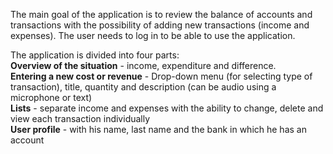 The main goal of the application is to review the balance of accounts and transactions with the possibility of adding new transactions (income and expenses). 
The user needs to log in to be able to use the application.
  
The application is divided into four parts:   
**Overview of the situation** - income, expenditure and difference.  
**Entering a new cost or revenue** - Drop-down menu (for selecting type of transaction), title, quantity and description (can be audio using a microphone or text)  
**Lists** - separate income and expenses with the ability to change, delete and view each transaction individually   
**User profile** - with his name, last name and the bank in which he has an account  
